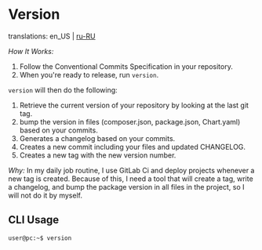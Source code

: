 # Version

translations: en_US | [ru-RU](./README.ru.md)

_How It Works:_

1. Follow the Conventional Commits Specification in your repository.
2. When you're ready to release, run `version`.

`version` will then do the following:

1. Retrieve the current version of your repository by looking at the last git tag.
2. bump the version in files (composer.json, package.json, Chart.yaml) based on your commits.
3. Generates a changelog based on your commits.
4. Creates a new commit including your files and updated CHANGELOG.
5. Creates a new tag with the new version number.

_Why:_ In my daily job routine, I use GitLab Ci and deploy projects whenever a new tag is created.
Because of this, I need a tool that will create a tag, write a changelog, and bump the package version in all files in the project, so I will not do it by myself.

## CLI Usage

```console
user@pc:~$ version
```
